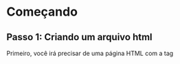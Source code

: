 # Começando

## Passo 1: Criando um arquivo html 

Primeiro, você irá precisar de uma página HTML com a tag <script src=""> apontando para o código da biblioteca p5js. Copie o código abaixo
e salve como jogo.html. Depois abra em seu navegador preferido. 
	
``` html
<html>
<head>
  <meta charset="UTF-8">
  <script language="javascript" type="text/javascript" src="https://github.com/processing/p5.js/releases/download/0.5.16/p5.js"></script>
  <script>
     //seu código p5js vai aqui:
     function setup() {
     }

     function draw() {
        ellipse(50, 50, 80, 80);
     }
  </script>
</head>
<body>
    
</body>
</html>
```
A opção acima depende da internet para funcionar, pois o código do p5js esta apontando para um link na web. Alternativamente, você pode optar por baixar o código do p5js (p5.js) em seu diretório local e apontar para ele, deixando seu código autocontido. Veja o exemplo, a seguir e note que aproveitamos e colocamos o script do nosso jogo tambem em um arquivo separado (Jogo.js).

Uma alternativa a escrever o código do jogo dentro do código html seria usar 
``` html
<html>
<head>
  <meta charset="UTF-8">
  <script language="javascript" type="text/javascript" src="libraries/p5.js"></script>
  <script language="javascript" type="text/javascript" src="Jogo.js"></script>

  <style> body {padding: 0; margin: 0;} </style>
</head>

<body>
</body>
</html>
```

## Passo 2: Criando uma arquivo de código JavaScript 

Abra o editor de sua preferência e digite o seguinte:
``` javascript
function setup() {

}

function draw() {
  ellipse(50, 50, 80, 80);
}
```
Salve este arquivo como *Jogo.js* (mesmo nomo usado dentro do arquivo HTML). 

O resultado da execução do arquivo index.html será: 

![Elipse](codigos/figuras/elipse.png)

Para mais informações veja: 

* https://p5js.org/reference/#/p5/ellipse 

Um exemplo de código funcionando com processing web (p5.js) pode ser baixado em: https://github.com/orivaldosantana/ECT2203LoP/blob/master/lab0/lab_processing_intro.zip 

## Passo 3: Desenhando formas geométricas 

O processing tem diversas funções para desenho de formas, tais como `ellipse()`, `rect()`, `line()`, `point()`, `quad()`, `triangle()`... Todas elas precisam de informações como posição e tamanho, que são colocadas dentro dos parênteses.

No caso do código acima, uma elipse é desenhada na tela. Para isso, temos que informar as coordenadas e o tamanho da elipse usando *ellipse([coordenada x],[coordenada y], [largura], [altura])*. Salve o arquivo com o nome "Jogo.js" e abra o index no navegador.

Podemos também, brincar com a aparência dessas formas. No seu script, digite o seguinte:
``` javascript
function setup() {
	createCanvas(640, 480);
	background(0);
}

function draw() {
  noFill();
  stroke(0, 0, 255);
  ellipse(200, 100, 120, 60);
  noStroke();
  fill(255, 0, 0);
  rect(200, 200, 80, 80);
  stroke(60, 150, 60);
  strokeWeight(3);
  line(100, 300, 400, 400);
}
```
Resultado da execução:

![Elipse](codigos/figuras/figura1.png)

A função createCanvas() define o tamanho da tela e o background() define sua cor de fundo. As funções fill() e stroke(), definem as cores de preenchimento e de contorno, respectivamente. Uma vez utilizadas essas funções, seus efeitos valerão para todas as formas declaradas abaixo. noFill() e noStroke(), retiram o preenchimento e o contorno, respectivamente, e strokeWeight() define uma espessura para o contorno da forma.
  
 Veja:
 
 * https://p5js.org/reference/#/p5/rect
 * https://p5js.org/reference/#/p5/line
 * https://p5js.org/reference/#/p5/fill
 * https://p5js.org/reference/#/p5/noFill
 * https://p5js.org/reference/#/p5/stroke
 * https://p5js.org/reference/#/p5/noStroke
 * https://p5js.org/reference/#/p5/createCanvas
  
Agora vejamos algo mais interessante...

Primeiro teremos que saber o que são as funções setup() e draw(), que viemos utilizando aqui. Elas são usadas basicamente para organizar o fluxo do código. O setup(), é executado apenas uma vez, no começo, para declarações iniciais. Já o draw(), ficará se repetindo no decorrer da execução, nele poderemos fazer algo mudar seu valor ao longo do tempo. Um exemplo é a posição da ellipse, que pode ser alterada de acordo com a posiço do mouse!

Veja:

* https://p5js.org/reference/#/p5/setup
* https://p5js.org/reference/#/p5/draw

Delete o script anterior e digite o seguinte: 

``` javascript
function setup() {
  createCanvas(640, 480);
  noFill();
}

function draw() {
  ellipse(mouseX, mouseY, 80, 80);
}
```
Resultado da execução:

![Elipse](codigos/figuras/figura2.png)

Os parâmetros mouseY e mouseX, funcionam como variáveis que armazenam os valores da posição do mouse.

Veja:

* https://p5js.org/reference/#/p5/mouseX
* https://p5js.org/reference/#/p5/mouseY

Agora vamos implementar um pouco esse código.

``` javascript
function setup() {
  createCanvas(640, 480);
  noFill();
}

function draw() {
  if (mouseIsPressed){
    ellipse(mouseX, mouseY, 100, 100);
  }
}

```

![Elipse](codigos/figuras/figura4.png)

A variável mouseIsPressed é uma boleana, nela é armazenado true para o caso de o botão do mouse estar sendo pressionado e false para o caso do botão estar solto.

Veja: 

* https://p5js.org/reference/#/p5/mouseIsPressed

A função random(min, max) também pode ser muito útil para diversas aplicações.
	
``` javascript
function setup() {
  createCanvas(640, 480);
  noFill();
}

function draw() {
  if (mouseIsPressed){
    ellipse(mouseX, mouseY, random(100, 200), random(100, 200));
  }
}

```

![Elipse](codigos/figuras/figura3.png)

Veja:

* https://p5js.org/reference/#/p5/random

Também podemos criar nossas próprias variáveis.

``` javascript
var posX, posY;

function setup() {
  createCanvas(640, 480);
  posX = 0;
  posY = 200;
}

function draw() {
  background(0);
  if (posX < 640){
	posX = posX + 15;
  }else{
	posX = 0;
  }
  ellipse(posX, posY, 50, 50);
}
```

![Elipse](codigos/figuras/figura5.png) ![Elipse](codigos/figuras/figura6.png)

Aqui, criamos as variáveis antes das funções, para que elas possam ser usadas em todos os lugares do código. No setup(), damos valores iniciais, visto que o setup só é executado uma única vez. No draw(), verificamos se a posição X do círculo está dentro do nosso canvas, se está verdadeiro, a variável da posição X é incrementada fazendo com que o círculo ande pela tela na horizontal, se ele sai do canvas, a posição X volta para zero (0) e o ciclo recomeça. O background está sendo repintado no draw() para evitar que o círculo deixe um rastro na tela; primeiro é pintado um fundo, depois o círculo é pintado em uma posição X, depois o fundo é pintado novamente e só então um novo círculo é pintado, em uma nova posição X. Experimente retirar a função background e veja o que acontece.

```javascript
var x = 100;
var y = 100;

function setup() {
  createCanvas(512, 512);
}

function draw() {
  background(0);
  if (keyIsDown(LEFT_ARROW))
    x-=5;

  if (keyIsDown(RIGHT_ARROW))
    x+=5;

  if (keyIsDown(UP_ARROW))
    y-=5;

  if (keyIsDown(DOWN_ARROW))
    y+=5;
	
  ellipse(x, y, 50, 50);
}
```
Neste código, utilizamos entradas do teclado para alterar os valores das variáveis criadas. Isso é feito atravéz da função keyIsDown(), que retorna true sempre que uma tecla com o mesmo código que foi passado como parâmetro na função estiver sendo pressionada, e false caso contrário. Você poderá usar o número que representa a tecla ou o próprio nome reservado para ela como: BACKSPACE, DELETE, ENTER, RETURN, TAB, ESCAPE, SHIFT, CONTROL, OPTION, ALT, UP_ARROW, DOWN_ARROW, LEFT_ARROW, RIGHT_ARROW. Para saber o número que representa qualquer tecla, veja: http://keycode.info/. 

Veja: 

* https://p5js.org/reference/#/p5/keyIsDown.

Vejamos agora mais algumas aplicações da função random().
```javascript
var yo, xo;

function setup() {
  createCanvas(512, 512);
  yo = random(512); 
  xo = random(512);
}

function draw() {
  background(0);
  
  if(mouseIsPressed) {
		yo = random(512);
		xo = random(512);
  }
  
  rect(xo,yo,40,40);
}
```

Neste código, a função foi utilizada para definir uma posição aleatória para um retangulo, dentro do nosso canvas, sempre que o botão do mouse for pressionado. Observe que passamos apenas um valor como parâmetro, tal valor é interpretado como o valor máximo e o número escolhido estará na faixa [0, max]. Poderiamos também definir a posição do retangulo para fora do canvas, e faze-lo aparecer utilizando o sistema de movimentação que já vimos antes.

```javascript
var yo, xo;

function setup() {
   createCanvas(512, 512);
   yo = random(512); 
   xo = -random(512);
}

function draw() {
   background(0);
  
   xo += 10;
  
   if(xo > width) {
     yo = random(512);
     xo = -random(512); 
   }
  
   rect(xo,yo,40,40);
   ellipse(x, y, 50, 50);
}
```
Note que após o retangulo sair da área do nosso canvas, devemos definir as posições novamente, para que ele volte a aparecer no começo da tela.

Veja:

* https://p5js.org/reference/#/p5/random

Introduziremos agora o conceito de *variáveis de estado*. Utilizar variáveis de estado é muito útil para quando precisamos que algo aconteça no programa somente quando alguma outra ação estiver sendo realizada. Por exemplo, você só poderá fazer provas de C2 enquanto a *variável* "cursando C2" estiver ativada, uma vez que essa variável seja desligada você não poderá mais fazer provas de C2 a não ser que "cursando C2" seja ligada novamente ('-'). Para criar uma variável de estado utilizamos as variáveis boleanas, pois estas possuem dois estados, *true* e *false*, que são usados para representar *ligado* e *desligado*.

Vejamos um exemplo prático dessas variáveis de estado.

```javascript
var yo, xo;
var naTela = true;
function setup() {
  createCanvas(512, 512);
  yo = random(512); 
  xo = 15;
}

function draw() {
  background(0);
  
  if(naTela){
    xo += 15;
  }else{
    yo = random(512); 
    xo = 15;
    naTela = true;
  }
  
  if(xo > width) {
	naTela = false;
  }
  
  rect(xo,yo,40,40);
}
```

Aqui, a variável boleana naTela funciona como variável de estado, pois observe que enquanto o retângulo permanecer dentro da área do canvas, naTela é verdadeira e o retângulo anda para a direita, uma vez que este saia da tela, naTela vira falso e o retângulo volta para o começo da tela. Em resumo, podemos ler que o retângulo andará quando naTela for verdadeiro e voltará para o começo da tela quando naTela for falso. Vejamos outro exemplo.

```javascript
var yo, xo;
var podeMudar = true;
function setup() {
  createCanvas(512, 512);
  yo = random(512); 
  xo = 15;
}

function draw() {
  background(0);
  
  if(!podeMudar){
     xo += 15;
  }
  
  if(xo > width){
	podeMudar = true;
  }
  
  if(mouseIsPressed && podeMudar) {
      yo = random(512); 
      xo = 15;
    podeMudar = false;
  }
  
  rect(xo,yo,40,40);
}
```

Aqui a variável de estado é podeMudar. O programa funciona da seguinte forma: quando o mouse é clicado, uma posição é definida para o retângulo que logo então começará a andar para a direita, uma vez em movimento, o clique do mouse não conseguirá mais mudar sua posição até que ele saia da área do canvas. Assim, quando o retângulo estiver fora de vista, podeMudar é verdadeira e a posição poderá ser alterada com um clique do mouse, mas uma vez em movimento, até que o retângulo saia de vista novamente, podeMudar será falsa e o clique do mouse não funcionará. 

Em alguns casos, precisaremos escrever algo na nossa tela, podemos fazer isso usando a função text(), desse modo:

```javascript
var posX, posY;
var contagem = 0;
function setup() {
  createCanvas(640, 480);
  posX = 0;
  posY = 200;
}

function draw() {
  background(0);
  
  textSize(14); // define o tamanho da fonte
  fill(255); 
  text("Ja passaram " + contagem + " bolas.", 250, 15); // escreve na tela, note que podemos imprimir o valor de variáveis.
  
  if (posX < 640){
	posX = posX + 15;
  }else{
	contagem++;
	posX = 0;
  }
  ellipse(posX, posY, 50, 50);
}
```

Saída: 

![Elipse](codigos/figuras/figura7.png)

Outra função bastante utilizada é a dist(x1, y1, x2, y2), que retorna a distancia entre duas posições informadas. Podemos utiliza-la de diversas formas, veremos um exemplo aqui.

``` javascript
var x1 = 10;
var y1 = 90;

function setup(){
	createCanvas(500, 420);
}

function draw() {
  background(200);
  fill(0);

  var x2 = mouseX;
  var y2 = mouseY;

  line(x1, y1, x2, y2);
  ellipse(x1, y1, 7, 7);
  ellipse(x2, y2, 7, 7);

  var d = int(dist(x1, y1, x2, y2));
  textSize(20);
  text("A distancia entre os pontos é " + d + " pixeis.", 80, 400);
}
```

Saída: 

![Elipse](codigos/figuras/figura8.png)


Adicionando uma musica ao seu código:


```  html

<html>
<head>
  <meta charset="UTF-8">
  <script language="javascript" type="text/javascript" src="https://github.com/processing/p5.js/releases/download/0.5.16/p5.js"></script>
  <script language="javascript" type="text/javascript" src="jogo.js"></script>
<embed name="musica" src="musica.mp3" loop="true" hidden="true" autostart="true"> //mudança



  <style> body {padding: 0; margin: 0;} </style>
</head>

<body>
</body>
</html>

	
```
Foi adicionado uma linha de código com:
```	
<embed name="musica" src="musica.mp3" loop="true" hidden="true" autostart="true">
```
Isso permite que importemos o arquivo "musica.mp3" do nosso diretório;

também podemos importar uma musica da web utilizando endereço URL da musica, por exemplo:
```
<html>
<head>
  <meta charset="UTF-8">
  <script language="javascript" type="text/javascript" src="https://github.com/processing/p5.js/releases/download/0.5.16/p5.js"></script>
  <script language="javascript" type="text/javascript" src="jogo.js"></script>
<embed name="musica" src="http://66.90.93.122/ost/dragon-ball-revenge-of-king-piccolo-2009/chgpgoboug/BGM%20001.mp3" loop="true" hidden="true" autostart="true"> //mudança



  <style> body {padding: 0; margin: 0;} </style>
</head>

<body>
</body>
</html>
```


Por enquanto, pode parecer que não fizemos algo muito interessante, mas essa é só uma base para que você possa criar coisas incríveis. Para isso, basta praticar os conceitos aqui mostrados e juntar-los ao que vocè aprender em suas pesquisas futuras. Um ótimo lugar para expandir seu conhecimento sobre esse assunto é o próprio site do Processing. Divirta-se!

Saiba mais em: 
* https://p5js.org/
